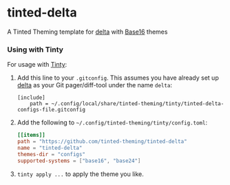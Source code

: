 # tinted-delta

A Tinted Theming template for [delta] with [Base16] themes

### Using with Tinty

For usage with [Tinty]:

1. Add this line to your `.gitconfig`. This assumes you have already set up [delta] as your Git pager/diff-tool under the
   name `delta`:

   ```gitconfig
   [include]
       path = ~/.config/local/share/tinted-theming/tinty/tinted-delta-configs-file.gitconfig
   ```

2. Add the following to `~/.config/tinted-theming/tinty/config.toml`:
    ```toml
    [[items]]
    path = "https://github.com/tinted-theming/tinted-delta"
    name = "tinted-delta"
    themes-dir = "configs"
    supported-systems = ["base16", "base24"]
    ```

3. `tinty apply ...` to apply the theme you like.

[delta]: https://github.com/dandavidson/delta
[Base16]: https://github.com/tinted-theming/home/blob/main/styling.md
[Tinty]: https://github.com/tinted-theming/tinty
